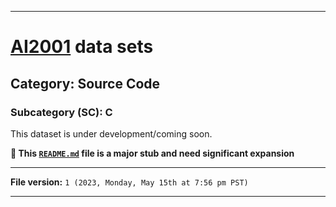 
***

# [AI2001](https://github.com/seanpm2001/AI2001/) data sets

## Category: Source Code

### Subcategory (SC): C

This dataset is under development/coming soon.

**🌱️ This [`README.md`](/README.md) file is a major stub and need significant expansion**

***

**File version:** `1 (2023, Monday, May 15th at 7:56 pm PST)`

***
